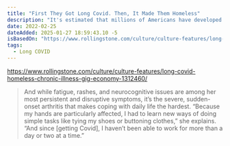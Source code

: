 ```yaml
---
title: "First They Got Long Covid. Then, It Made Them Homeless"
description: "It's estimated that millions of Americans have developed chronic illness as a result of Covid-19 infection. For some — especially those in the gig economy — it's made them unable to support themselves"
date: 2022-02-25
dateAdded: 2025-01-27 18:59:43.10 -5
isBasedOn: "https://www.rollingstone.com/culture/culture-features/long-covid-homeless-chronic-illness-gig-economy-1312460/"
tags:
  - Long COVID
---
```


https://www.rollingstone.com/culture/culture-features/long-covid-homeless-chronic-illness-gig-economy-1312460/

> And while fatigue, rashes, and neurocognitive issues are among her most persistent and disruptive symptoms, it’s the severe, sudden-onset arthritis that makes coping with daily life the hardest. “Because my hands are particularly affected, I had to learn new ways of doing simple tasks like tying my shoes or buttoning clothes,” she explains. “And since [getting Covid], I haven’t been able to work for more than a day or two at a time.”
